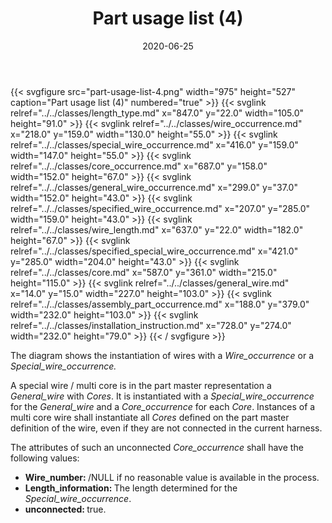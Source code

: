 ﻿---
title: Part usage list (4)
toc: false
type: specs
layout: diagram
date: "2020-06-25"
draft: false
specification: KBL
version: 2.5.sr1
documentType: "Recommendation"
elementType: Diagram
classes:
  - Length_type
  - Wire_occurrence
  - Special_wire_occurrence
  - Core_occurrence
  - General_wire_occurrence
  - Specified_wire_occurrence
  - Wire_length
  - Specified_special_wire_occurrence
  - Core
  - General_wire
  - Assembly_part_occurrence
  - Installation_instruction
menu:
  KBL-2.5.sr1:    
    parent: presentation
    identifier: presentation/part-usage-list-4
    weight: 1011 

# Prev/next pager order (if `docs_section_pager` enabled in `params.toml`)
weight: 1011
---
{{< svgfigure src="part-usage-list-4.png" width="975" height="527" caption="Part usage list (4)" numbered="true" >}}
  {{< svglink relref="../../classes/length_type.md" x="847.0" y="22.0" width="105.0" height="91.0" >}}
  {{< svglink relref="../../classes/wire_occurrence.md" x="218.0" y="159.0" width="130.0" height="55.0" >}}
  {{< svglink relref="../../classes/special_wire_occurrence.md" x="416.0" y="159.0" width="147.0" height="55.0" >}}
  {{< svglink relref="../../classes/core_occurrence.md" x="687.0" y="158.0" width="152.0" height="67.0" >}}
  {{< svglink relref="../../classes/general_wire_occurrence.md" x="299.0" y="37.0" width="152.0" height="43.0" >}}
  {{< svglink relref="../../classes/specified_wire_occurrence.md" x="207.0" y="285.0" width="159.0" height="43.0" >}}
  {{< svglink relref="../../classes/wire_length.md" x="637.0" y="22.0" width="182.0" height="67.0" >}}
  {{< svglink relref="../../classes/specified_special_wire_occurrence.md" x="421.0" y="285.0" width="204.0" height="43.0" >}}
  {{< svglink relref="../../classes/core.md" x="587.0" y="361.0" width="215.0" height="115.0" >}}
  {{< svglink relref="../../classes/general_wire.md" x="14.0" y="15.0" width="227.0" height="103.0" >}}
  {{< svglink relref="../../classes/assembly_part_occurrence.md" x="188.0" y="379.0" width="232.0" height="103.0" >}}
  {{< svglink relref="../../classes/installation_instruction.md" x="728.0" y="274.0" width="232.0" height="79.0" >}}
{{< / svgfigure >}}
<p> The diagram shows the instantiation of wires with a <i>Wire_occurrence</i> or a <i>Special_wire_occurrence.</i>      </p>      <p> A special wire /&#160;multi core is in the part master representation a <i>General_wire</i> with <i>Cores</i>. It is instantiated with a <i>Special_wire_occurrence</i> for the <i>General_wire</i> and a <i>Core_occurrence</i> for each <i>Core</i>. Instances of a multi core wire shall instantiate all <i>Cores</i> defined on the part master definition of the wire, even if they are not connected in the current harness.      </p>      <p> The attributes of such an unconnected <i>Core_occurrence</i> shall have the following values:      </p>      <ul>       <li> <b>Wire_number: </b>/NULL if no reasonable value is available in the process.        </li>       <li> <b>Length_information: </b>The length determined for the <i>Special_wire_occurrence</i>.        </li>       <li> <b>unconnected: </b>true.        </li>     </ul>     <p> &#160;      </p>